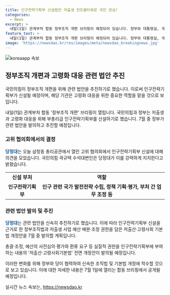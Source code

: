 ```yaml
---
title: 인구전략기획부 신설법안 저출생 컨트롤타워로 국민 관심!
categories:
  - News
excerpt: >
  내일(1일) 관계부처 합동 정부조직 개편 브리핑이 예정되어 있습니다. 정부와 대통령실, 국민의힘은 고령화 대응을 위해 부총리급 인구전략기획부를 신설하기로 했으며, 7월 중 정부가 관련 법안을 신속 추진할 계획입니다. 이에 대한 의견을 모은 국민의힘은 저출생 및 고령화에 대한 강력한 컨트롤타워로서 인구전략기획부 신설에 동의했다고 밝혔습니다. 이에 따라 인구전략기획부는 중장기 국가 발전전략 수립, 인구 정책 기획·평가, 저출생 사업 예산 배분과 조정, 사회부총리 기능을 수행할 예정이며, 정책과 사업은 각 부처가 담당할 예정입니다. 관련하여 저출산·고령사회기본법 전면 개정안 발의가 이뤄지며, 7월 1일 정부 조직 개편에 관한 브리핑이 열릴 예정입니다.
feature_text: >
  내일(1일) 관계부처 합동 정부조직 개편 브리핑이 예정되어 있습니다. 정부와 대통령실, 국민의힘은 고령화 대응을 위해 부총리급 인구전략기획부를 신설하기로 했으며, 7월 중 정부가 관련 법안을 신속 추진할 계획입니다. 이에 대한 의견을 모은 국민의힘은 저출생 및 고령화에 대한 강력한 컨트롤타워로서 인구전략기획부 신설에 동의했다고 밝혔습니다. 이에 따라 인구전략기획부는 중장기 국가 발전전략 수립, 인구 정책 기획·평가, 저출생 사업 예산 배분과 조정, 사회부총리 기능을 수행할 예정이며, 정책과 사업은 각 부처가 담당할 예정입니다. 관련하여 저출산·고령사회기본법 전면 개정안 발의가 이뤄지며, 7월 1일 정부 조직 개편에 관한 브리핑이 열릴 예정입니다.
image: 'https://newsdao.kr/res/images/meta/newsdao_breakingnews.jpg'
---
```


<p><img src="https://newsdao.kr/res/images/meta/newsdao_breakingnews.jpg" alt="koreaapp 속보" /></p>

<h2 data-ke-size="size26">정부조직 개편과 고령화 대응 관련 법안 추진</h2>

<p>국민의힘이 정부조직 개편을 위해 관련 법안을 추진하기로 했습니다. 이로써 인구전략기획부가 신설될 예정이며, 해당 기관은 고령화 대응을 위한 중요한 역할을 맡을 것으로 보입니다.</p>

<p data-ke-size="size16">내일(1일) 관계부처 합동 '정부조직 개편' 브리핑이 열립니다. 국민의힘과 정부는 저출생과 고령화 대응을 위해 부총리급 인구전략기획부를 신설하기로 했습니다. 7월 중 정부가 관련 법안을 발의하고 추진할 예정입니다.</p>

<h3>고위 협의회에서의 결정</h3>

<p><b><span style="color: #1a5490;">당정대</span></b>는 오늘 삼청동 총리공관에서 열린 고위 협의회에서 인구전략기획부 신설에 대해 의견을 모았습니다. 국민의힘 곽규택 수석대변인은 당정대가 이를 강력하게 지지한다고 밝혔습니다.</p>

<table>
  <tr>
    <td style="text-align: center; height: 17px;"><b>신설 부처</b></td>
    <td style="text-align: center; height: 17px;"><b>역할</b></td>
  </tr>
  <tr>
    <td style="text-align: center; height: 17px;"><b>인구전략기획부</b></td>
    <td style="text-align: center; height: 17px;"><b>인구 관련 국가 발전전략 수립, 정책 기획·평가, 부처 간 업무 조정 등</b></td>
  </tr>
</table>

<h3>관련 법안 발의 및 추진</h3>

<p><b><span style="color: #1a5490;">당정대</span></b>는 관련 법안을 신속히 추진하기로 했습니다. 이에 따라 인구전략기획부 신설을 근거로 한 정부조직법과 저출생 사업 예산 배분·조정 권한을 담은 저출산·고령사회 기본법 개정안을 7월 중 발의할 계획입니다.</p>

<p data-ke-size="size16">총괄·조정, 예산의 사전심의·평가와 환류 요구 등 실질적 권한을 인구전략기획부에 부여하는 내용의 '저출산·고령사회기본법' 전면 개정안이 발의될 예정입니다.</p>

<p>이러한 변화를 위해 정부와 당이 협력하여 신속한 조직법 및 기본법 개정에 착수할 것으로 보고 있습니다. 이에 대한 자세한 내용은 7월 1일에 열리는 합동 브리핑에서 공개될 예정입니다.</p>
실시간 뉴스 속보는, <a href="https://newsdao.kr" rel="dofollow">https://newsdao.kr</a>


